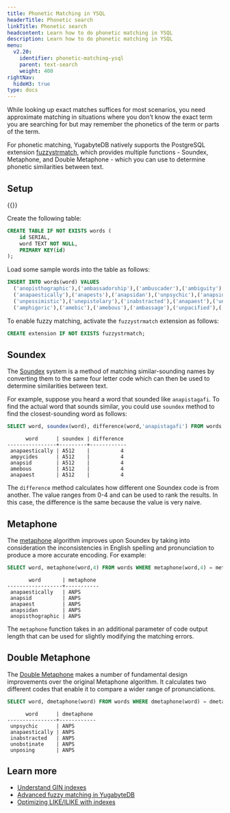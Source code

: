 ```yaml
---
title: Phonetic Matching in YSQL
headerTitle: Phonetic search
linkTitle: Phonetic search
headcontent: Learn how to do phonetic matching in YSQL
description: Learn how to do phonetic matching in YSQL
menu:
  v2.20:
    identifier: phonetic-matching-ysql
    parent: text-search
    weight: 400
rightNav:
  hideH3: true
type: docs
---
```


While looking up exact matches suffices for most scenarios, you need approximate matching in situations where you don't know the exact term you are searching for but may remember the phonetics of the term or parts of the term.

For phonetic matching, YugabyteDB natively supports the PostgreSQL extension [fuzzystrmatch](https://www.postgresql.org/docs/current/fuzzystrmatch.html), which provides multiple functions - Soundex, Metaphone, and Double Metaphone - which you can use to determine phonetic similarities between text.

## Setup

{{<cluster-setup-tabs>}}

Create the following table:

```sql
CREATE TABLE IF NOT EXISTS words (
    id SERIAL,
    word TEXT NOT NULL,
    PRIMARY KEY(id)
);
```

Load some sample words into the table as follows:

```sql
INSERT INTO words(word) VALUES 
  ('anopisthographic'),('ambassadorship'),('ambuscader'),('ambiguity'),('ampycides'),
  ('anapaestically'),('anapests'),('anapsidan'),('unpsychic'),('anapsid'),
  ('unpessimistic'),('unepistolary'),('inabstracted'),('anapaest'),('unobstinate'),
  ('amphigoric'),('amebic'),('amebous'),('ambassage'),('unpacified'),('unposing');
```

To enable fuzzy matching, activate the `fuzzystrmatch` extension as follows:

```sql
CREATE extension IF NOT EXISTS fuzzystrmatch;
```

## Soundex

The [Soundex](https://en.wikipedia.org/wiki/Soundex) system is a method of matching similar-sounding names by converting them to the same four letter code which can then be used to determine similarities between text.

For example, suppose you heard a word that sounded like `anapistagafi`. To find the actual word that sounds similar, you could use `soundex` method to find the closest-sounding word as follows:

```sql
SELECT word, soundex(word), difference(word,'anapistagafi') FROM words WHERE soundex(word) = soundex('anapistagafi') limit 5;
```

```output
      word      | soundex | difference
----------------+---------+------------
 anapaestically | A512    |          4
 ampycides      | A512    |          4
 anapsid        | A512    |          4
 amebous        | A512    |          4
 anapaest       | A512    |          4
```

The `difference` method calculates how different one Soundex code is from another. The value ranges from 0-4 and can be used to rank the results. In this case, the difference is the same because the value is very naive.

## Metaphone

The [metaphone](https://en.wikipedia.org/wiki/Metaphone) algorithm improves upon Soundex by taking into consideration the inconsistencies in English spelling and pronunciation to produce a more accurate encoding. For example:

```sql
SELECT word, metaphone(word,4) FROM words WHERE metaphone(word,4) = metaphone('anapistagafi',4) limit 5;
```

```output
       word       | metaphone
------------------+-----------
 anapaestically   | ANPS
 anapsid          | ANPS
 anapaest         | ANPS
 anapsidan        | ANPS
 anopisthographic | ANPS
```

The `metaphone` function takes in an additional parameter of code output length that can be used for slightly modifying the matching errors.

## Double Metaphone

The [Double Metaphone](https://en.wikipedia.org/wiki/Metaphone#Double_Metaphone) makes a number of fundamental design improvements over the original Metaphone algorithm. It calculates two different codes that enable it to compare a wider range of pronunciations.

```sql
SELECT word, dmetaphone(word) FROM words WHERE dmetaphone(word) = dmetaphone('anapistagafi') limit 5;
```

```output
      word      | dmetaphone
----------------+------------
 unpsychic      | ANPS
 anapaestically | ANPS
 inabstracted   | ANPS
 unobstinate    | ANPS
 unposing       | ANPS
 ```

## Learn more

- [Understand GIN indexes](../../../../explore/ysql-language-features/indexes-constraints/gin/)
- [Advanced fuzzy matching in YugabyteDB](https://www.yugabyte.com/blog/fuzzy-matching-in-yugabytedb/)
- [Optimizing LIKE/ILIKE with indexes](https://www.yugabyte.com/blog/postgresql-like-query-performance-variations/)